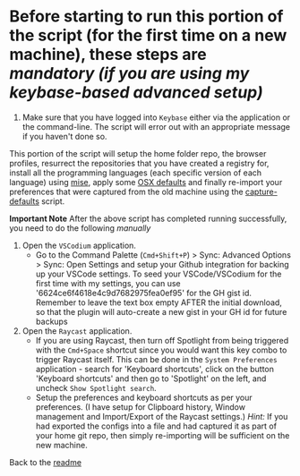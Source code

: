 # Before starting to run this portion of the script (for the first time on a new machine), these steps are *mandatory (if you are using my keybase-based advanced setup)*

1. Make sure that you have logged into `Keybase` either via the application or the command-line. The script will error out with an appropriate message if you haven't done so.

This portion of the script will setup the home folder repo, the browser profiles, resurrect the repositories that you have created a registry for, install all the programming languages (each specific version of each language) using [mise](https://github.com/jdx/mise), apply some [OSX defaults](scripts/osx-defaults.sh) and finally re-import your preferences that were captured from the old machine using the [capture-defaults](scripts/capture-defaults.sh) script.

**Important Note** After the above script has completed running successfully, you need to do the following *manually*

1. Open the `VSCodium` application.
   * Go to the Command Palette (`Cmd+Shift+P`) > Sync: Advanced Options > Sync: Open Settings and setup your Github integration for backing up your VSCode settings. To seed your VSCode/VSCodium for the first time with my settings, you can use '6624ce6f4618e4c9d7682975fea0ef95' for the GH gist id. Remember to leave the text box empty AFTER the initial download, so that the plugin will auto-create a new gist in your GH id for future backups
2. Open the `Raycast` application.
   * If you are using Raycast, then turn off Spotlight from being triggered with the `Cmd+Space` shortcut since you would want this key combo to trigger Raycast itself. This can be done in the `System Preferences` application - search for 'Keyboard shortcuts', click on the button 'Keyboard shortcuts' and then go to 'Spotlight' on the left, and uncheck `Show Spotlight search`.
   * Setup the preferences and keyboard shortcuts as per your preferences. (I have setup for Clipboard history, Window management and Import/Export of the Raycast settings.)
    *Hint:* If you had exported the configs into a file and had captured it as part of your home git repo, then simply re-importing will be sufficient on the new machine.

Back to the [readme](README.md#basic-setup)
